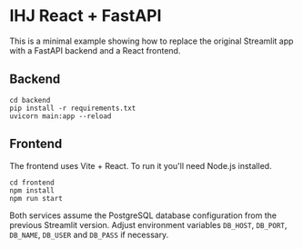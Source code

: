 # IHJ React + FastAPI

This is a minimal example showing how to replace the original Streamlit app with a
FastAPI backend and a React frontend.

## Backend

```
cd backend
pip install -r requirements.txt
uvicorn main:app --reload
```

## Frontend

The frontend uses Vite + React. To run it you'll need Node.js installed.

```
cd frontend
npm install
npm run start
```

Both services assume the PostgreSQL database configuration from the previous
Streamlit version. Adjust environment variables `DB_HOST`, `DB_PORT`,
`DB_NAME`, `DB_USER` and `DB_PASS` if necessary.
